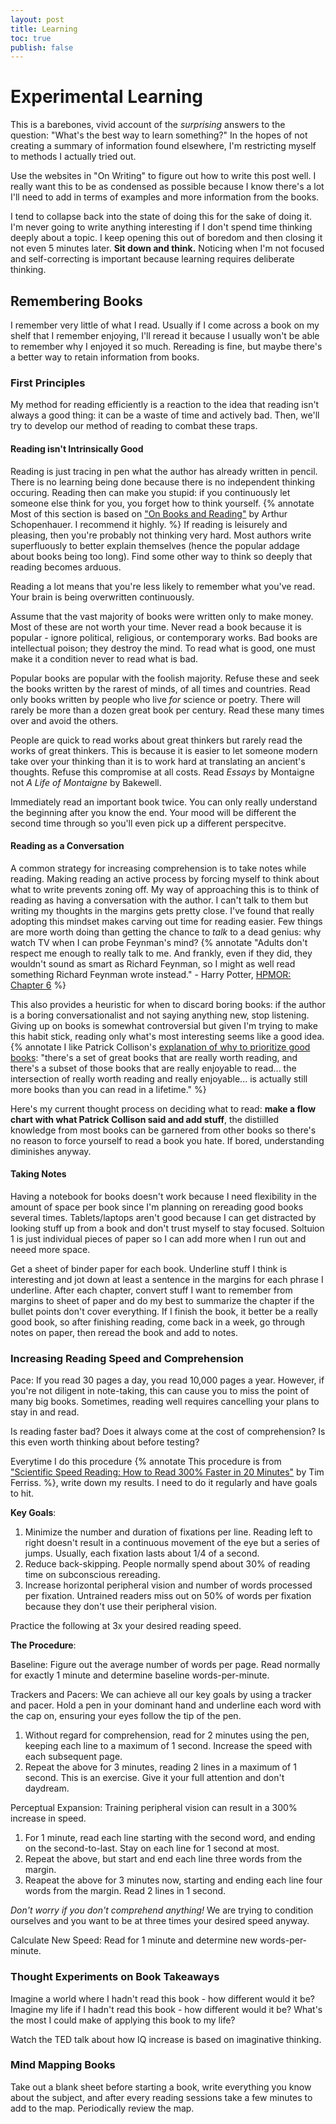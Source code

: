 ```yaml
---
layout: post 
title: Learning
toc: true
publish: false
--- 
```


<!-- 
Eventual Layout: 

## Spaced Repetition 
### Understanding First // MN Understanding Math since Anki is just memorizing not learning
### Optimizing for Anki 
### Anki Setup 

## Pushing Physicality 
### Where and When 
### Exercise 
### Meditation 

## Hacks 

## Compartmentalizing Classes with Anki 

## Mnemonic Media for Learning Quantum Computing 
### Textbooks and Main Curriculum 
### QC Papers // My own fermatslibrary.com/margins 

## Remembering Books 
### First Principles 
#### Reading as a Conversation 
#### Taking Notes 
#### Reading isn't Intrinsically Good 
### Increasing Reading Speed and Comprehension 
### Thought Experiments on Book Takeaways 
### Mind Mapping Books 

## Thinking in Technologies // APIs/Vim/Lisp/React/QC APIs/other technologies. Learn to think in them - if they really are powerful, I'll start to think in them - both Paul Graham and McLuhan say this. 
-->

# Experimental Learning

This is a barebones, vivid account of the *surprising* answers to the question: "What's the best way to learn something?" In the hopes of not creating a summary of information found elsewhere, I'm restricting myself to methods I actually tried out. 

Use the websites in "On Writing" to figure out how to write this post well. I really want this to be as condensed as possible because I know there's a lot I'll need to add in terms of examples and more information from the books. 

I tend to collapse back into the state of doing this for the sake of doing it. I'm never going to write anything interesting if I don't spend time thinking deeply about a topic. I keep opening this out of boredom and then closing it not even 5 minutes later. **Sit down and think.** Noticing when I'm not focused and self-correcting is important because learning requires deliberate thinking. 

## Remembering Books 

I remember very little of what I read. Usually if I come across a book on my shelf that I remember enjoying, I'll reread it because I usually won't be able to remember why I enjoyed it so much. Rereading is fine, but maybe there's a better way to retain information from books. 

### First Principles 

My method for reading efficiently is a reaction to the idea that reading isn't always a good thing: it can be a waste of time and actively bad. Then, we'll try to develop our method of reading to combat these traps. 

#### Reading isn't Intrinsically Good 

Reading is just tracing in pen what the author has already written in pencil. There is no learning being done because there is no independent thinking occuring. Reading then can make you stupid: if you continuously let someone else think for you, you forget how to think yourself. {% annotate Most of this section is based on ["On Books and Reading"](https://en.wikisource.org/wiki/On_Books_and_Reading) by Arthur Schopenhauer. I recommend it highly. %} If reading is leisurely and pleasing, then you're probably not thinking very hard. Most authors write superfluously to better explain themselves (hence the popular addage about books being too long). Find some other way to think so deeply that reading becomes arduous. 

Reading a lot means that you're less likely to remember what you've read. Your brain is being overwritten continuously. 

Assume that the vast majority of books were written only to make money. Most of these are not worth your time. Never read a book because it is popular - ignore political, religious, or contemporary works. Bad books are intellectual poison; they destroy the mind. To read what is good, one must make it a condition never to read what is bad. 

Popular books are popular with the foolish majority. Refuse these and seek the books written by the rarest of minds, of all times and countries. Read only books written by people who live *for* science or poetry. There will rarely be more than a dozen great book per century. Read these many times over and avoid the others. 

People are quick to read works about great thinkers but rarely read the works of great thinkers. This is because it is easier to let someone modern take over your thinking than it is to work hard at translating an ancient's thoughts. Refuse this compromise at all costs. Read *Essays* by Montaigne not *A Life of Montaigne* by Bakewell. 

Immediately read an important book twice. You can only really understand the beginning after you know the end. Your mood will be different the second time through so you'll even pick up a different perspecitve. 

#### Reading as a Conversation

A common strategy for increasing comprehension is to take notes while reading. Making reading an active process by forcing myself to think about what to write prevents zoning off. My way of approaching this is to think of reading as having a conversation with the author. I can't talk to them but writing my thoughts in the margins gets pretty close. I've found that really adopting this mindset makes carving out time for reading easier. Few things are more worth doing than getting the chance to *talk* to a dead genius: why watch TV when I can probe Feynman's mind? {% annotate "Adults don't respect me enough to really talk to me. And frankly, even if they did, they wouldn't sound as smart as Richard Feynman, so I might as well read something Richard Feynman wrote instead." - Harry Potter, [HPMOR: Chapter 6](https://www.hpmor.com/chapter/6) %}

This also provides a heuristic for when to discard boring books: if the author is a boring conversationalist and not saying anything new, stop listening. Giving up on books is somewhat controversial but given I'm trying to make this habit stick, reading only what's most interesting seems like a good idea. {% annotate I like Patrick Collison's [explanation of why to prioritize good books](https://fs.blog/2018/05/patrick-collison): "there's a set of great books that are really worth reading, and there's a subset of those books that are really enjoyable to read... the intersection of really worth reading and really enjoyable... is actually still more books than you can read in a lifetime." %}

Here's my current thought process on deciding what to read: **make a flow chart with what Patrick Collison said and add stuff**, the distiilled knowledge from most books can be garnered from other books so there's no reason to force yourself to read a book you hate. If bored, understanding diminishes anyway.

#### Taking Notes 

Having a notebook for books doesn't work because I need flexibility in the amount of space per book since I'm planning on rereading good books several times. Tablets/laptops aren't good because I can get distracted by looking stuff up from a book and don't trust myself to stay focused. Soltuion 1 is just individual pieces of paper so I can add more when I run out and neeed more space. 

Get a sheet of binder paper for each book. Underline stuff I think is interesting and jot down at least a sentence in the margins for each phrase I underline. After each chapter, convert stuff I want to remember from margins to sheet of paper and do my best to summarize the chapter if the bullet points don't cover everything. If I finish the book, it better be a really good book, so after finishing reading, come back in a week, go through notes on paper, then reread the book and add to notes. 

### Increasing Reading Speed and Comprehension

Pace: If you read 30 pages a day, you read 10,000 pages a year. However, if you're not diligent in note-taking, this can cause you to miss the point of many big books. Sometimes, reading well requires cancelling your plans to stay in and read. 

Is reading faster bad? Does it always come at the cost of comprehension? Is this even worth thinking about before testing?

Everytime I do this procedure {% annotate This procedure is from ["Scientific Speed Reading: How to Read 300% Faster in 20 Minutes"](https://tim.blog/2009/07/30/speed-reading-and-accelerated-learning) by Tim Ferriss. %}, write down my results. I need to do it regularly and have goals to hit. 

**Key Goals**: 
1. Minimize the number and duration of fixations per line. Reading left to right doesn't result in a continuous movement of the eye but a series of jumps. Usually, each fixation lasts about 1/4 of a second. 
2. Reduce back-skipping. People normally spend about 30% of reading time on subconscious rereading. 
3. Increase horizontal peripheral vision and number of words processed per fixation. Untrained readers miss out on 50% of words per fixation because they don't use their peripheral vision. 

Practice the following at 3x your desired reading speed. 

**The Procedure**: 

Baseline: Figure out the average number of words per page. Read normally for exactly 1 minute and determine baseline words-per-minute. 

Trackers and Pacers: We can achieve all our key goals by using a tracker and pacer. Hold a pen in your dominant hand and underline each word with the cap on, ensuring your eyes follow the tip of the pen. 

1. Without regard for comprehension, read for 2 minutes using the pen, keeping each line to a maximum of 1 second. Increase the speed with each subsequent page. 
2. Repeat the above for 3 minutes, reading 2 lines in a maximum of 1 second. This is an exercise. Give it your full attention and don't daydream. 

Perceptual Expansion: Training peripheral vision can result in a 300% increase in speed. 

1. For 1 minute, read each line starting with the second word, and ending on the second-to-last. Stay on each line for 1 second at most. 
2. Repeat the above, but start and end each line three words from the margin. 
3. Reapeat the above for 3 minutes now, starting and ending each line four words from the margin. Read 2 lines in 1 second.

*Don't worry if you don't comprehend anything!* We are trying to condition ourselves and you want to be at three times your desired speed anyway. 

Calculate New Speed: Read for 1 minute and determine new words-per-minute. 


### Thought Experiments on Book Takeaways 

Imagine a world where I hadn't read this book - how different would it be? Imagine my life if I hadn't read this book - how different would it be? What's the most I could make of applying this book to my life?

Watch the TED talk about how IQ increase is based on imaginative thinking. 

### Mind Mapping Books 

Take out a blank sheet before starting a book, write everything you know about the subject, and after every reading sessions take a few minutes to add to the map. Periodically review the map. 
